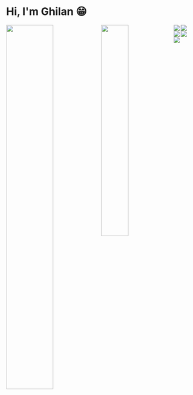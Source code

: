 # Hi, I'm Ghilan 😁
<img align="left" width="50%" src="https://github-readme-stats.vercel.app/api?username=G705-Ghilan&show_icons=true&theme=dark" />
<img align="left" width="38.05%" src="https://github-readme-stats.vercel.app/api/top-langs/?username=G705-Ghilan&layout=compact&theme=dark" />

<img align="left" src="https://img.shields.io/badge/dart-%230175C2.svg?style=for-the-badge&logo=dart&logoColor=white" />
<img align="left" src="https://img.shields.io/badge/Flutter-%2302569B.svg?style=for-the-badge&logo=Flutter&logoColor=white" />
<img align="left" src="https://img.shields.io/badge/python-3670A0?style=for-the-badge&logo=python&logoColor=ffdd54" />
<img align="left" src="https://img.shields.io/badge/unity-%23000000.svg?style=for-the-badge&logo=unity&logoColor=white" />
<img align="left" src="https://img.shields.io/badge/c%23-%23239120.svg?style=for-the-badge&logo=c-sharp&logoColor=white" />


